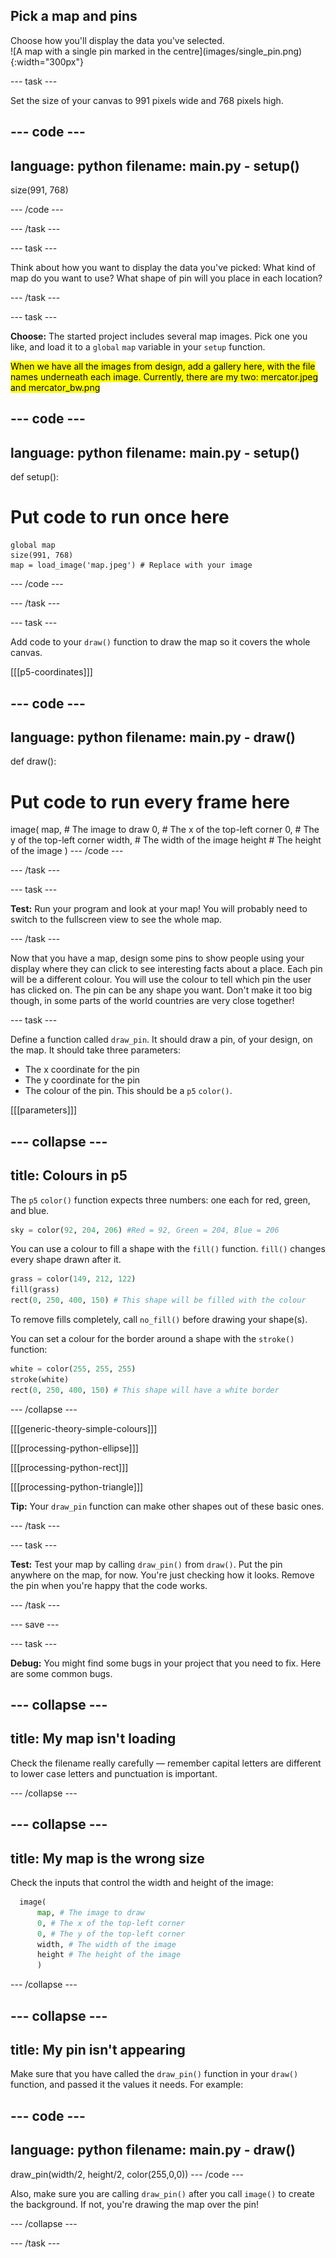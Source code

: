 ## Pick a map and pins

<div style="display: flex; flex-wrap: wrap">
<div style="flex-basis: 200px; flex-grow: 1; margin-right: 15px;">
Choose how you'll display the data you've selected.
</div>
<div>
![A map with a single pin marked in the centre](images/single_pin.png){:width="300px"}
</div>
</div>

--- task ---

Set the size of your canvas to 991 pixels wide and 768 pixels high.

--- code ---
---
language: python
filename: main.py - setup()
---  
  size(991, 768)

--- /code ---

--- /task ---

--- task ---

Think about how you want to display the data you've picked: What kind of map do you want to use? What shape of pin will you place in each location?

--- /task ---

--- task ---

**Choose:** The started project includes several map images. Pick one you like, and load it to a `global` `map` variable in your `setup` function.

<mark>When we have all the images from design, add a gallery here, with the file names underneath each image. Currently, there are my two: mercator.jpeg and mercator_bw.png</mark>

--- code ---
---
language: python
filename: main.py - setup()
---
def setup():
# Put code to run once here
    global map
    size(991, 768)    
    map = load_image('map.jpeg') # Replace with your image

--- /code ---

--- /task ---

--- task ---

Add code to your `draw()` function to draw the map so it covers the whole canvas.

[[[p5-coordinates]]]

--- code ---
---
language: python
filename: main.py - draw()
---
def draw():
# Put code to run every frame here
  image(
      map, # The image to draw
      0, # The x of the top-left corner
      0, # The y of the top-left corner
      width, # The width of the image
      height # The height of the image
      )
--- /code ---

--- /task ---

--- task ---

**Test:** Run your program and look at your map! You will probably need to switch to the fullscreen view to see the whole map.

--- /task ---

Now that you have a map, design some pins to show people using your display where they can click to see interesting facts about a place. Each pin will be a different colour. You will use the colour to tell which pin the user has clicked on. The pin can be any shape you want. Don't make it too big though, in some parts of the world countries are very close together!

--- task ---

Define a function called `draw_pin`. It should draw a pin, of your design, on the map. It should take three parameters:

 - The x coordinate for the pin
 - The y coordinate for the pin
 - The colour of the pin. This should be a `p5` `color()`.

[[[parameters]]]

--- collapse ---
---
title: Colours in p5
---

The `p5` `color()` function expects three numbers: one each for red, green, and blue.

```python
sky = color(92, 204, 206) #Red = 92, Green = 204, Blue = 206
```

You can use a colour to fill a shape with the `fill()` function. `fill()` changes every shape drawn after it.

```python
grass = color(149, 212, 122)
fill(grass)
rect(0, 250, 400, 150) # This shape will be filled with the colour
```

To remove fills completely, call `no_fill()` before drawing your shape(s).

You can set a colour for the border around a shape with the `stroke()` function:

```python
white = color(255, 255, 255)
stroke(white)
rect(0, 250, 400, 150) # This shape will have a white border
```

--- /collapse ---

[[[generic-theory-simple-colours]]]

[[[processing-python-ellipse]]]

[[[processing-python-rect]]]

[[[processing-python-triangle]]]

**Tip:** Your `draw_pin` function can make other shapes out of these basic ones.

--- /task ---

--- task ---

**Test:** Test your map by calling `draw_pin()` from `draw()`. Put the pin anywhere on the map, for now. You're just checking how it looks. Remove the pin when you're happy that the code works.

--- /task ---

--- save ---

--- task ---

 **Debug:** You might find some bugs in your project that you need to fix. Here are some common bugs.

--- collapse ---
---
title: My map isn't loading
---

Check the filename really carefully — remember capital letters are different to lower case letters and punctuation is important.

--- /collapse ---

--- collapse ---
---
title: My map is the wrong size
---

Check the inputs that control the width and height of the image:

```python
  image(
      map, # The image to draw
      0, # The x of the top-left corner
      0, # The y of the top-left corner
      width, # The width of the image
      height # The height of the image
      )
```

--- /collapse ---

--- collapse ---
---
title: My pin isn't appearing
---

Make sure that you have called the `draw_pin()` function in your `draw()` function, and passed it the values it needs. For example:

--- code ---
---
language: python
filename: main.py - draw()
---
  draw_pin(width/2, height/2, color(255,0,0))
--- /code ---

Also, make sure you are calling `draw_pin()` after you call `image()` to create the background. If not, you're drawing the map over the pin!

--- /collapse ---

--- /task ---